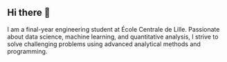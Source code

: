 ## Hi there 👋

I am a final-year engineering student at École Centrale de Lille. Passionate about data science, machine learning, and quantitative analysis, I strive to solve challenging problems using advanced analytical methods and programming.

